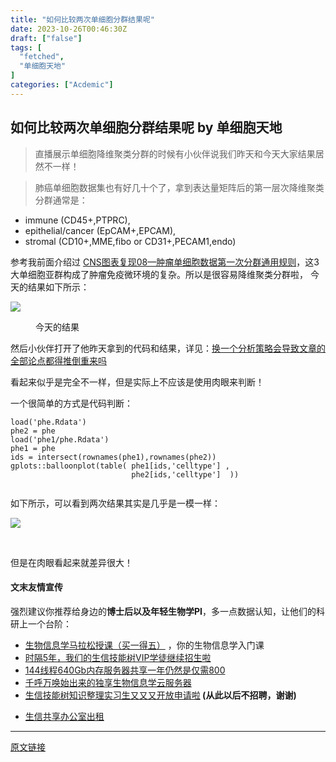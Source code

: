 ```yaml
---
title: "如何比较两次单细胞分群结果呢"
date: 2023-10-26T00:46:30Z
draft: ["false"]
tags: [
  "fetched",
  "单细胞天地"
]
categories: ["Acdemic"]
---
```

如何比较两次单细胞分群结果呢 by 单细胞天地
------
<div><section data-tool="mdnice编辑器" data-website="https://www.mdnice.com"><blockquote data-tool="mdnice编辑器"><p>直播展示单细胞降维聚类分群的时候有小伙伴说我们昨天和今天大家结果居然不一样！</p></blockquote><blockquote data-tool="mdnice编辑器"><p>肺癌单细胞数据集也有好几十个了，拿到表达量矩阵后的第一层次降维聚类分群通常是：</p></blockquote><ul data-tool="mdnice编辑器"><li><section>immune (CD45+,PTPRC),</section></li><li><section>epithelial/cancer (EpCAM+,EPCAM),</section></li><li><section>stromal (CD10+,MME,fibo or CD31+,PECAM1,endo)</section></li></ul><p data-tool="mdnice编辑器">参考我前面介绍过 <a href="https://mp.weixin.qq.com/s?__biz=MzI1Njk4ODE0MQ==&amp;mid=2247488940&amp;idx=1&amp;sn=1cc8a8a74715087939b9721c0881775d&amp;scene=21#wechat_redirect" data-linktype="2">CNS图表复现08—肿瘤单细胞数据第一次分群通用规则</a>，这3大单细胞亚群构成了肿瘤免疫微环境的复杂。所以是很容易降维聚类分群啦， 今天的结果如下所示：</p><p><img data-galleryid="" data-ratio="0.6222760290556901" data-s="300,640" data-src="https://mmbiz.qpic.cn/mmbiz_png/siaia0BDGJdjTVu0ic9ex3icn1Ko8nQuceQOdsv8gTZPCevQoibhgkFicAY3ibMuiaQLpM8ZMxcyqVVoDFndibJf3zSBvlQ/640?wx_fmt=png" data-type="png" data-w="826" src="https://mmbiz.qpic.cn/mmbiz_png/siaia0BDGJdjTVu0ic9ex3icn1Ko8nQuceQOdsv8gTZPCevQoibhgkFicAY3ibMuiaQLpM8ZMxcyqVVoDFndibJf3zSBvlQ/640?wx_fmt=png"></p><figure data-tool="mdnice编辑器"><figcaption>今天的结果</figcaption></figure><p data-tool="mdnice编辑器">然后小伙伴打开了他昨天拿到的代码和结果，详见：<a href="https://mp.weixin.qq.com/s?__biz=MzAxMDkxODM1Ng==&amp;mid=2247525924&amp;idx=1&amp;sn=aaa305d856a835adda2f842840b96ec2&amp;scene=21#wechat_redirect" data-linktype="2">换一个分析策略会导致文章的全部论点都得推倒重来吗</a></p><p data-tool="mdnice编辑器">看起来似乎是完全不一样，但是实际上不应该是使用肉眼来判断！</p><p data-tool="mdnice编辑器">一个很简单的方式是代码判断：</p><pre data-tool="mdnice编辑器"><span></span><code>load(<span>'phe.Rdata'</span>)<br>phe2 = phe<br>load(<span>'phe1/phe.Rdata'</span>)<br>phe1 = phe<br>ids = intersect(rownames(phe1),rownames(phe2))<br>gplots::balloonplot(table( phe1[ids,<span>'celltype'</span>] ,<br>                           phe2[ids,<span>'celltype'</span>]  ))<br><br></code></pre><p data-tool="mdnice编辑器">如下所示，可以看到两次结果其实是几乎是一模一样：</p><p><img data-galleryid="" data-ratio="0.49092849519743864" data-s="300,640" data-src="https://mmbiz.qpic.cn/mmbiz_png/siaia0BDGJdjTVu0ic9ex3icn1Ko8nQuceQOnCrGlCrfiaJOy6SDUmgUv2Y7kdmGAibVF5DWazqyiaBR5RVj2uyHumZ1Q/640?wx_fmt=png" data-type="png" data-w="937" src="https://mmbiz.qpic.cn/mmbiz_png/siaia0BDGJdjTVu0ic9ex3icn1Ko8nQuceQOnCrGlCrfiaJOy6SDUmgUv2Y7kdmGAibVF5DWazqyiaBR5RVj2uyHumZ1Q/640?wx_fmt=png"></p><figure data-tool="mdnice编辑器"><figcaption> </figcaption></figure><p data-tool="mdnice编辑器">但是在肉眼看起来就差异很大！</p></section><h4 data-tool="mdnice编辑器">文末友情宣传</h4><p data-tool="mdnice编辑器">强烈建议你推荐给身边的<strong>博士后以及年轻生物学PI</strong>，多一点数据认知，让他们的科研上一个台阶：</p><ul data-tool="mdnice编辑器"><li><section><a target="_blank" href="http://mp.weixin.qq.com/s?__biz=MzAxMDkxODM1Ng==&amp;mid=2247524930&amp;idx=5&amp;sn=19d5eb52cbba6389c6238cd7943d96c7&amp;chksm=9b4b22f9ac3cabefa5c0436a6e723c3ad447fd67bdd2f9d500043220c5e97e6934b6015977e3&amp;scene=21#wechat_redirect" textvalue="生物信息学马拉松授课（买一得‍五）" linktype="text" imgurl="" imgdata="null" data-itemshowtype="0" tab="innerlink" data-linktype="2" hasload="1">生物信息学马拉松授课（买一得五）</a> ，你的生物信息学入门课</section></li><li><section><a target="_blank" href="http://mp.weixin.qq.com/s?__biz=MzAxMDkxODM1Ng==&amp;mid=2247524148&amp;idx=1&amp;sn=7806da6feb41a36493c519c1cfc1d3ac&amp;chksm=9b4bdf8fac3c569960369602f1ef26639cb366b250f233b2297d1f059471c0458335bfc0b829&amp;scene=21#wechat_redirect" textvalue="时隔5年，我们的生信技能树VIP学徒继续招生啦" linktype="text" imgurl="" imgdata="null" data-itemshowtype="0" tab="innerlink" data-linktype="2" hasload="1">时隔5年，我们的生信技能树VIP学徒继续招生啦</a><br></section></li><li><section><a target="_blank" href="http://mp.weixin.qq.com/s?__biz=MzAxMDkxODM1Ng==&amp;mid=2247522831&amp;idx=2&amp;sn=1744efdf428465425a145ff3a982198b&amp;chksm=9b4bdab4ac3c53a28fbecbbff4f254f470b54a7a20468bb753b295b930315e1ec45bcbabc10b&amp;scene=21#wechat_redirect" textvalue="144线程640Gb内存服务器共享一年‍仍然是仅需800" linktype="text" imgurl="" imgdata="null" data-itemshowtype="0" tab="innerlink" data-linktype="2" hasload="1">144线程640Gb内存服务器共享一年仍然是仅需800</a></section></li><li><section><a target="_blank" href="http://mp.weixin.qq.com/s?__biz=MzAxMDkxODM1Ng==&amp;mid=2247519765&amp;idx=1&amp;sn=ce5a8c8182f854c88043059f8c2cb9ff&amp;chksm=9b4bceaeac3c47b88c19941d43dbb1401f3a92206481a0afc41159927868199643f795d62a7e&amp;scene=21#wechat_redirect" textvalue="千呼万唤始出来的独享生物信息学云服务器" linktype="text" imgurl="" imgdata="null" data-itemshowtype="0" tab="innerlink" data-linktype="2" hasload="1">千呼万唤始出来的独享生物信息学云服务器</a></section></li><li><section><a target="_blank" href="http://mp.weixin.qq.com/s?__biz=MzAxMDkxODM1Ng==&amp;mid=2247519765&amp;idx=1&amp;sn=ce5a8c8182f854c88043059f8c2cb9ff&amp;chksm=9b4bceaeac3c47b88c19941d43dbb1401f3a92206481a0afc41159927868199643f795d62a7e&amp;scene=21#wechat_redirect" textvalue="千呼万唤始出来的独享生物信息学云服务器" linktype="text" imgurl="" imgdata="null" data-itemshowtype="0" tab="innerlink" data-linktype="2" hasload="1"></a><a target="_blank" href="http://mp.weixin.qq.com/s?__biz=MzAxMDkxODM1Ng==&amp;mid=2247524275&amp;idx=1&amp;sn=fa592ee29f636f34387491d0fceadd8e&amp;chksm=9b4bdf08ac3c561e0881974b3817beb0a0e514dc1a8df4c34c2b6653da6fa78e09acb03c70c2&amp;scene=21#wechat_redirect" textvalue="生信技能树知识整理实习生又又又开放申请啦" linktype="text" imgurl="" imgdata="null" data-itemshowtype="0" tab="innerlink" data-linktype="2" hasload="1">生信技能树知识整理实习生又又又开放申请啦</a><span><strong> (从此以后不招聘，谢谢)</strong></span></section></li><li><p><a target="_blank" href="http://mp.weixin.qq.com/s?__biz=MzAxMDkxODM1Ng==&amp;mid=2247524432&amp;idx=1&amp;sn=5b33b0c6807a9e6939c332c58fabff89&amp;chksm=9b4b20ebac3ca9fdb3d8bfaf2bef5552f64eb70e7fae557cc7197fb1a23b3e8bc31b585bf829&amp;scene=21#wechat_redirect" textvalue="生信共享办公室出租" linktype="text" imgurl="" imgdata="null" data-itemshowtype="0" tab="innerlink" data-linktype="2" hasload="1">生信共享办公室出租</a></p></li></ul><p><mp-style-type data-value="3"></mp-style-type></p></div>  
<hr>
<a href="https://mp.weixin.qq.com/s/4d6Mp1JzNr-oIARVFvVo0Q",target="_blank" rel="noopener noreferrer">原文链接</a>
